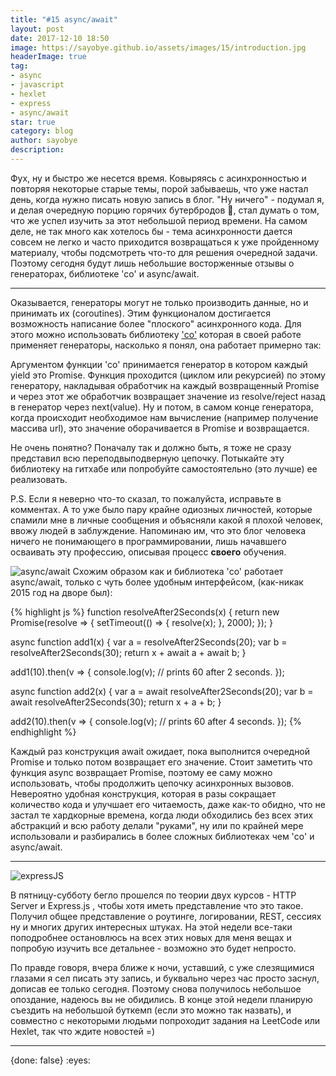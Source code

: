 ```yaml
---
title: "#15 async/await"
layout: post
date: 2017-12-10 18:50
image: https://sayobye.github.io/assets/images/15/introduction.jpg
headerImage: true
tag:
- async
- javascript
- hexlet
- express
- async/await
star: true
category: blog
author: sayobye
description:
---
```

Фух, ну и быстро же несется время. Ковыряясь с асинхронностью и повторяя некоторые старые темы, порой забываешь, что уже настал день, когда нужно писать новую запись в блог. "Ну ничего" - подумал я, и делая очередную порцию горячих бутербродов :custard:, стал думать о том, что же успел изучить за этот небольшой период времени. На самом деле, не так много как хотелось бы - тема асинхронности дается совсем не легко и часто приходится возвращаться к уже пройденному материалу, чтобы подсмотреть что-то для решения очередной задачи. Поэтому сегодня будут лишь небольшие восторженные отзывы о генераторах, библиотеке 'со' и async/await. 

* * *
Оказывается, генераторы могут не только производить данные, но и принимать их (coroutines). Этим функционалом достигается возможность написание более "плоского" асинхронного кода. Для этого можно использовать библиотеку ['co'](https://github.com/tj/co) которая в своей работе применяет генераторы, насколько я понял, она работает примерно так: 

Аргументом функции 'co' принимается генератор в котором каждый yield это Promise. Функция проходится (циклом или рекурсией) по этому генератору, накладывая обработчик на каждый возвращенный Promise и через этот же обработчик возвращает значение из resolve/reject назад в генератор через next(value). Ну и потом, в самом конце генератора, когда происходит необходимое нам вычисление (например получение массива url), это значение оборачивается в Promise и возвращается. 

Не очень понятно? Поначалу так и должно быть, я тоже не сразу представил всю переподвыподверную цепочку. Потыкайте эту библиотеку на гитхабе или попробуйте самостоятельно (это лучше) ее реализовать.

P.S. Если я неверно что-то сказал, то пожалуйста, исправьте в комментах. А то уже было пару крайне одиозных личностей, которые спамили мне в личные сообщения и объясняли какой я плохой человек, ввожу людей в заблуждение. Напоминаю им, что это блог человека ничего не понимающего в программировании, лишь начавшего осваивать эту профессию, описывая процесс **своего** обучения. 

![async/await](https://sayobye.github.io/assets/images/15/async-await.jpg)
Схожим образом как и библиотека 'co' работает async/await, только с чуть более удобным интерфейсом, (как-никак 2015 год на дворе был):

{% highlight js %}
function resolveAfter2Seconds(x) {
  return new Promise(resolve => {
    setTimeout(() => {
      resolve(x);
    }, 2000);
  });
}

async function add1(x) {
  var a = resolveAfter2Seconds(20);
  var b = resolveAfter2Seconds(30);
  return x + await a + await b;
}

add1(10).then(v => {
  console.log(v);  // prints 60 after 2 seconds.
});

async function add2(x) {
  var a = await resolveAfter2Seconds(20);
  var b = await resolveAfter2Seconds(30);
  return x + a + b;
}

add2(10).then(v => {
  console.log(v);  // prints 60 after 4 seconds.
});
{% endhighlight %}

Каждый раз конструкция await ожидает, пока выполнится очередной Promise и только потом возвращает его значение. Стоит заметить что функция async возвращает Promise, поэтому ее саму можно использовать, чтобы продолжить цепочку асинхронных вызовов. Невероятно удобная конструкция, которая в разы сокращает количество кода и улучшает его читаемость, даже как-то обидно, что не застал те хардкорные времена, когда люди обходились без всех этих абстракций и всю работу делали "руками", ну или по крайней мере использовали и разбирались в более сложных библиотеках чем 'co' и async/await. 
* * *
![expressJS](https://sayobye.github.io/assets/images/15/async-await.jpg) 

В пятницу-субботу бегло прошелся по теории двух курсов - HTTP Server и Express.js , чтобы хотя иметь представление что это такое. Получил общее представление о роутинге, логировании, REST, сессиях ну и многих других интересных штуках. На этой недели все-таки поподробнее остановлюсь на всех этих новых для меня вещах и попробую изучить все детальнее - возможно это будет непросто.  

По правде говоря, вчера ближе к ночи, уставший, с уже слезящимися глазами я сел писать эту запись, и буквально через час просто заснул, дописав ее только сегодня. Поэтому снова получилось небольшое опоздание, надеюсь вы не обидились. В конце этой недели планирую съездить на небольшой буткемп (если это можно так назвать), и совместно с некоторыми людьми попроходит задания на LeetCode или Hexlet, так что ждите новостей =)   

* * *
<div class="spoiler">
    <p>{done: false}   <span>:eyes:</span></p>
</div>


